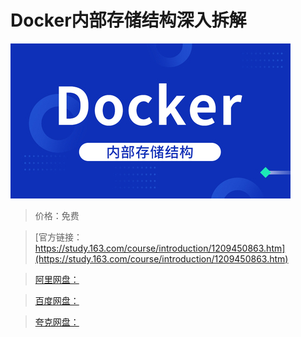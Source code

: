 # Docker内部存储结构深入拆解

![img](../../../assets/study163/free/1e5cd828538a4ef6ac1ea23cd4079adf.jpg)

> 价格：免费

> [官方链接：https://study.163.com/course/introduction/1209450863.htm](https://study.163.com/course/introduction/1209450863.htm)

> [阿里网盘：]()

> [百度网盘：]()

> [夸克网盘：]()
